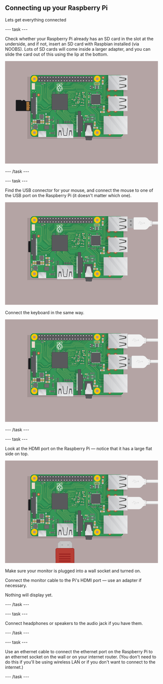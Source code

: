 ## Connecting up your Raspberry Pi

Lets get everything connected

--- task ---

Check whether your Raspberry Pi already has an SD card in the slot at the underside, and if not, insert an SD card with Raspbian installed (via NOOBS). Lots of SD cards will come inside a larger adapter, and you can slide the card out of this using the lip at the bottom.

![screenshot](images/pi-sd.png)

--- /task ---

--- task ---

Find the USB connector for your mouse, and connect the mouse to one of the USB port on the Raspberry Pi (it doesn't matter which one).

![screenshot](images/pi-mouse.png)

Connect the keyboard in the same way.

![screenshot](images/pi-keyboard.png)

--- /task ---

--- task ---

Look at the HDMI port on the Raspberry Pi — notice that it has a large flat side on top.

![screenshot](images/pi-hdmi.png)

Make sure your monitor is plugged into a wall socket and turned on.

Connect the monitor cable to the Pi's HDMI port — use an adapter if necessary.

Nothing will display yet.  

--- /task ---

--- task ---

Connect headphones or speakers to the audio jack if you have them.

--- /task ---

--- task ---

Use an ethernet cable to connect the ethernet port on the Raspberry Pi to an ethernet socket on the wall or on your internet router. (You don't need to do this if you'll be using wireless LAN or if you don't want to connect to the internet.)

--- /task ---

